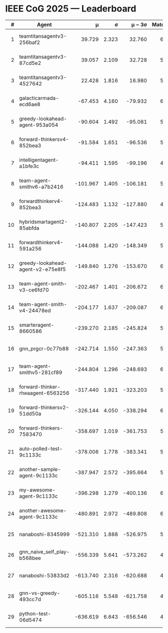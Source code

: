 # IEEE CoG 2025 — Leaderboard

| # | Agent | μ | σ | μ − 3σ | Matches | Updated |
|---:|---|---:|---:|---:|---:|---|
| 1 | teamtitansagentv3-256baf2 | 39.729 | 2.323 | 32.760 | 6188 | 2025-08-19 10:18 |
| 2 | teamtitansagentv3-87cd5e2 | 39.057 | 2.109 | 32.728 | 5992 | 2025-08-19 10:18 |
| 3 | teamtitansagentv3-4527642 | 22.428 | 1.816 | 16.980 | 5816 | 2025-08-19 10:18 |
| 4 | galacticarmada-ecd6ae8 | -67.453 | 4.160 | -79.932 | 6020 | 2025-08-19 10:18 |
| 5 | greedy-lookahead-agent-953a054 | -90.604 | 1.492 | -95.081 | 5708 | 2025-08-19 10:18 |
| 6 | forward-thinkersv4-852bea3 | -91.584 | 1.651 | -96.536 | 5139 | 2025-08-19 10:18 |
| 7 | intelligentagent-a1bfe3c | -94.411 | 1.595 | -99.196 | 4856 | 2025-08-19 10:18 |
| 8 | team-agent-smithv6-a7b2416 | -101.967 | 1.405 | -106.181 | 5780 | 2025-08-19 10:18 |
| 9 | forwardthinkerv4-852bea3 | -124.483 | 1.132 | -127.880 | 4851 | 2025-08-19 10:18 |
| 10 | hybridsmartagent2-85abfda | -140.807 | 2.205 | -147.423 | 5650 | 2025-08-19 10:18 |
| 11 | forwardthinkerv4-591a256 | -144.088 | 1.420 | -148.349 | 5310 | 2025-08-19 10:18 |
| 12 | greedy-lookahead-agent-v2-e75e8f5 | -149.840 | 1.276 | -153.670 | 6068 | 2025-08-19 10:18 |
| 13 | team-agent-smith-v3-ce6fd70 | -202.467 | 1.401 | -206.672 | 6502 | 2025-08-19 10:18 |
| 14 | team-agent-smith-v4-24478ed | -204.177 | 1.637 | -209.087 | 6242 | 2025-08-19 10:18 |
| 15 | smarteragent-8660586 | -239.270 | 2.185 | -245.824 | 5110 | 2025-08-19 10:18 |
| 16 | gnn_prgcr-0c77b88 | -242.714 | 1.550 | -247.363 | 5710 | 2025-08-19 10:18 |
| 17 | team-agent-smithv5-281cf89 | -244.804 | 1.296 | -248.693 | 6020 | 2025-08-19 10:18 |
| 18 | forward-thinker-rheaagent-6563256 | -317.440 | 1.921 | -323.203 | 5582 | 2025-08-19 10:18 |
| 19 | forward-thinkersv2-51dd50a | -326.144 | 4.050 | -338.294 | 6062 | 2025-08-19 10:18 |
| 20 | forward-thinkers-7583470 | -358.697 | 1.019 | -361.753 | 5460 | 2025-08-19 10:18 |
| 21 | auto-polled-test-9c1133c | -378.006 | 1.778 | -383.341 | 5560 | 2025-08-19 10:18 |
| 22 | another-sample-agent-9c1133c | -387.947 | 2.572 | -395.664 | 5880 | 2025-08-19 10:18 |
| 23 | my-awesome-agent-9c1133c | -396.298 | 1.279 | -400.136 | 6300 | 2025-08-19 10:18 |
| 24 | another-awesome-agent-9c1133c | -480.891 | 2.972 | -489.808 | 6560 | 2025-08-19 10:18 |
| 25 | nanaboshi-8345999 | -521.310 | 1.888 | -526.975 | 5120 | 2025-08-19 10:18 |
| 26 | gnn_naive_self_play-b568bee | -556.339 | 5.641 | -573.262 | 4960 | 2025-08-19 10:18 |
| 27 | nanaboshi-53833d2 | -613.740 | 2.316 | -620.688 | 4460 | 2025-08-19 10:18 |
| 28 | gnn-vs-greedy-493cc7d | -605.116 | 5.548 | -621.758 | 4980 | 2025-08-19 10:18 |
| 29 | python-test-06d5474 | -636.619 | 6.643 | -656.546 | 4830 | 2025-08-19 10:18 |
